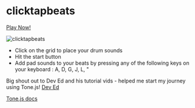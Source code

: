 # clicktapbeats

[Play Now!](https://schazbot.github.io/clicktapbeats/)

![clicktapbeats](https://res.cloudinary.com/dmn1rk00r/image/upload/v1580140779/Screenshot_2020-01-27_at_15.56.34_wkg2kg.png)

* Click on the grid to place your drum sounds
* Hit the start button
* Add pad sounds to your beats by pressing any of the following keys on your keyboard : A, D, G, J, L, "





Big shout out to Dev Ed and his tutorial vids - helped me start my journey using Tone.js!
[Dev Ed](https://www.youtube.com/watch?v=8T4SCksjrQ4)

[Tone.js docs](https://tonejs.github.io/) 
